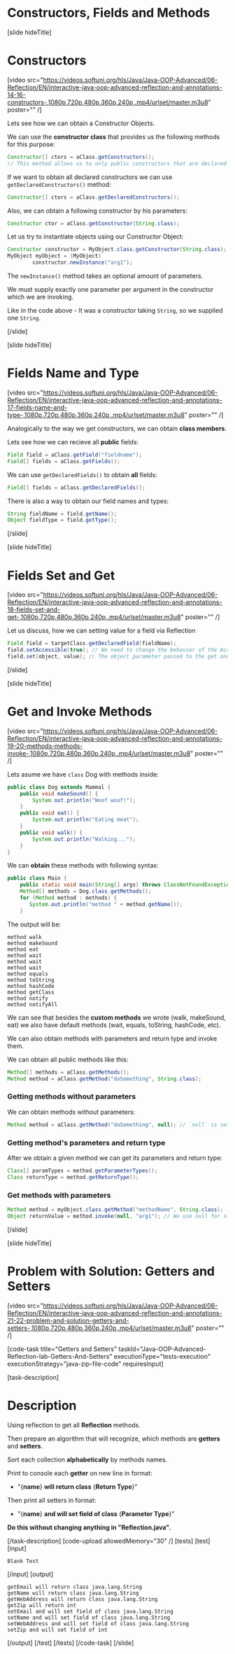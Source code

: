 # Constructors, Fields and Methods

[slide hideTitle]

# Constructors

[video src="https://videos.softuni.org/hls/Java/Java-OOP-Advanced/06-Reflection/EN/interactive-java-oop-advanced-reflection-and-annotations-14-16-constructors-,1080p,720p,480p,360p,240p,.mp4/urlset/master.m3u8" poster="" /]

Lets see how we can obtain a Constructor Objects.

We can use the **constructor class** that provides us the following methods for this purpose:

```java
Constructor[] ctors = aClass.getConstructors();
// This method allows us to only public constructors that are declared in our class and its superclass
```

If we want to obtain all declared constructors we can use `getDeclaredConstructors()` method:

``` java
Constructor[] ctors = aClass.getDeclaredConstructors();
```

Also, we can obtain a following constructor by his parameters:

```java
Constructor ctor = aClass.getConstructor(String.class);
```

Let us try to instantiate objects using our Constructor Object:

``` java
Constructor constructor = MyObject.class.getConstructor(String.class);
MyObject myObject = (MyObject)
        constructor.newInstance("arg1");
```

The `newInstance()` method takes an optional amount of parameters.

We must supply exactly one parameter per argument in the constructor which we are invoking.

Like in the code above - It was a constructor taking `String`, so we supplied one `String`.

[/slide]

[slide hideTitle]

# Fields Name and Type

[video src="https://videos.softuni.org/hls/Java/Java-OOP-Advanced/06-Reflection/EN/interactive-java-oop-advanced-reflection-and-annotations-17-fields-name-and-type-,1080p,720p,480p,360p,240p,.mp4/urlset/master.m3u8" poster="" /]

Analogically to the way we get constructors, we can obtain **class members**.

Lets see how we can recieve all **public** fields:

``` java
Field field = aClass.getField("fieldname");
Field[] fields = aClass.getFields();
```

We can use `getDeclaredFields()` to obtain **all** fields:

``` java
Field[] fields = aClass.getDeclaredFields();
```

There is also a way to obtain our field names and types:

``` java
String fieldName = field.getName();
Object fieldType = field.getType();
```

[/slide]

[slide hideTitle]

# Fields Set and Get

[video src="https://videos.softuni.org/hls/Java/Java-OOP-Advanced/06-Reflection/EN/interactive-java-oop-advanced-reflection-and-annotations-18-fields-set-and-get-,1080p,720p,480p,360p,240p,.mp4/urlset/master.m3u8" poster="" /]

Let us discuss, how we can setting value for a field via Reflection

``` java
Field field = targetClass.getDeclaredField(fieldName);
field.setAccessible(true); // We need to change the behavior of the AccessibleObject
field.set(object, value); // The object parameter passed to the get and set method should be an instance of the class that owns the field.
```

[/slide]

[slide hideTitle]

# Get and Invoke Methods

[video src="https://videos.softuni.org/hls/Java/Java-OOP-Advanced/06-Reflection/EN/interactive-java-oop-advanced-reflection-and-annotations-19-20-methods-methods-invoke-,1080p,720p,480p,360p,240p,.mp4/urlset/master.m3u8" poster="" /]

Lets asume we have `class` Dog with methods inside:

```java
public class Dog extends Mammal {
    public void makeSound() {
        System.out.println("Woof woof!");
    }
    public void eat() {
        System.out.println("Eating meat");
    }
    public void walk() {
        System.out.println("Walking...");
    }
}

```

We can **obtain** these methods with following syntax:

```java
public class Main {
    public static void main(String[] args) throws ClassNotFoundException {
    Method[] methods = Dog.class.getMethods();
    for (Method method : methods) {
       System.out.println("method " + method.getName());
    }
```

The output will be:
```
method walk
method makeSound
method eat
method wait
method wait
method wait
method equals
method toString
method hashCode
method getClass
method notify
method notifyAll
```

We can see that besides the **custom methods** we wrote (walk, makeSound, eat) we also have default methods (wait, equals, toString, hashCode, etc).

We can also obtain methods with parameters and return type and invoke them.

We can obtain all public methods like this:

```java
Method[] methods = aClass.getMethods();
Method method = aClass.getMethod("doSomething", String.class);
```

### Getting methods without parameters

We can obtain methods without parameters:
```java 
Method method = aClass.getMethod("doSomething", null); // `null` is set when we want a method without parameters. 
```

### Getting method's parameters and return type

After we obtain a given method we can get its parameters and return type:

```java
Class[] paramTypes = method.getParameterTypes();
Class returnType = method.getReturnType();
```

### Get methods with parameters

```java
Method method = myObject.class.getMethod("methodName", String.class);
Object returnValue = method.invoke(null, "arg1"); // We use null for static methods
```

[/slide]

[slide hideTitle]
# Problem with Solution: Getters and Setters

[video src="https://videos.softuni.org/hls/Java/Java-OOP-Advanced/06-Reflection/EN/interactive-java-oop-advanced-reflection-and-annotations-21-22-problem-and-solution-getters-and-setters-,1080p,720p,480p,360p,240p,.mp4/urlset/master.m3u8" poster="" /]

[code-task title="Getters and Setters" taskId="Java-OOP-Advanced-Reflection-lab-Getters-And-Setters" executionType="tests-execution" executionStrategy="java-zip-file-code" requiresInput]

[task-description]
# Description
Using reflection to get all **Reflection** methods. 

Then prepare an algorithm that will recognize, which methods are **getters** and **setters**. 

Sort each collection **alphabetically** by methods names. 

Print to console each **getter** on new line in format:
- "\{**name**\} **will return class** \{**Return Type**\}"

Then print all setters in format:
- "\{**name**\} **and will set field of class** \{**Parameter Type**\}"

**Do this without changing anything in "Reflection.java".**

[/task-description]
[code-upload allowedMemory="30" /]
[tests]
[test]
[input]
```
Blank Test
```
[/input]
[output]
```
getEmail will return class java.lang.String
getName will return class java.lang.String
getWebAddress will return class java.lang.String
getZip will return int
setEmail and will set field of class java.lang.String
setName and will set field of class java.lang.String
setWebAddress and will set field of class java.lang.String
setZip and will set field of int
```
[/output]
[/test]
[/tests]
[/code-task]
[/slide]

